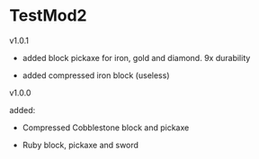 # TestMod2


v1.0.1

* added block pickaxe for iron, gold and diamond. 9x durability

* added compressed iron block (useless)

v1.0.0

added:

* Compressed Cobblestone block and pickaxe

* Ruby block, pickaxe and sword
